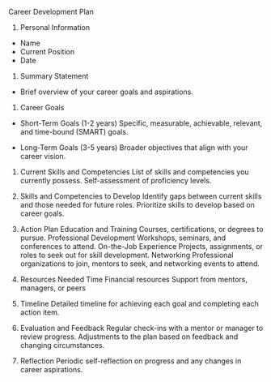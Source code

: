 Career Development Plan
1. Personal Information
* Name
* Current Position
* Date
  
1. Summary Statement
* Brief overview of your career goals and aspirations.
  
1. Career Goals
* Short-Term Goals (1-2 years)
Specific, measurable, achievable, relevant, and time-bound (SMART) goals.

* Long-Term Goals (3-5 years)
Broader objectives that align with your career vision.

1. Current Skills and Competencies
List of skills and competencies you currently possess.
Self-assessment of proficiency levels.

1. Skills and Competencies to Develop
Identify gaps between current skills and those needed for future roles.
Prioritize skills to develop based on career goals.

1. Action Plan
Education and Training
Courses, certifications, or degrees to pursue.
Professional Development
Workshops, seminars, and conferences to attend.
On-the-Job Experience
Projects, assignments, or roles to seek out for skill development.
Networking
Professional organizations to join, mentors to seek, and networking events to attend.

1. Resources Needed
Time
Financial resources
Support from mentors, managers, or peers

1. Timeline
Detailed timeline for achieving each goal and completing each action item.

1. Evaluation and Feedback
Regular check-ins with a mentor or manager to review progress.
Adjustments to the plan based on feedback and changing circumstances.

1.  Reflection
Periodic self-reflection on progress and any changes in career aspirations.
